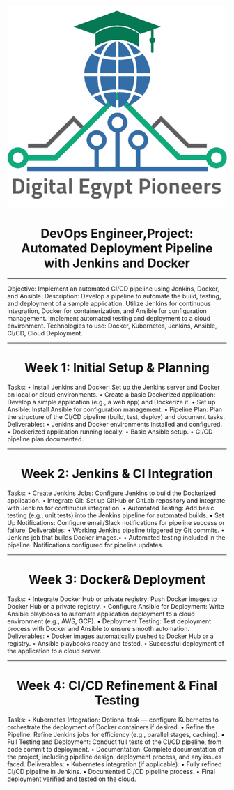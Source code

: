    <p align="left"> <img src="https://github.com/Hellal1997/final-project-DEPI/blob/b077e0a1572cb6172fcb35da036c71251f41fb1f/depiEN.af7b4f3966c53eedf4b4.png"/> </p>


   <h1 align="center">DevOps Engineer,Project: Automated Deployment Pipeline with Jenkins and Docker</h1>


________________________________________________________________________________________________________________________________________________________________________________________________________________


Objective: Implement an automated CI/CD pipeline using Jenkins, Docker,
and Ansible.
Description: Develop a pipeline to automate the build, testing, and
deployment of a sample application. Utilize Jenkins for continuous
integration, Docker for containerization, and Ansible for configuration
management. Implement automated testing and deployment to a cloud
environment.
Technologies to use: Docker, Kubernetes, Jenkins, Ansible, CI/CD, Cloud
Deployment.
________________________________________________________________________________________________________________________________________________________________________________________________________________
   <h1 align="center">Week 1: Initial Setup & Planning</h1>
   
Tasks:
• Install Jenkins and Docker: Set up the Jenkins server and Docker on local or cloud
environments.
• Create a basic Dockerized application: Develop a simple application (e.g., a web
app) and Dockerize it.
• Set up Ansible: Install Ansible for configuration management.
• Pipeline Plan: Plan the structure of the CI/CD pipeline (build, test, deploy) and
document tasks.
Deliverables:
• Jenkins and Docker environments installed and configured.
• Dockerized application running locally.
• Basic Ansible setup.
• CI/CD pipeline plan documented.

________________________________________________________________________________________________________________________________________________________________________________________________________________________________
   <h1 align="center">Week 2: Jenkins & CI Integration</h1>

Tasks:
• Create Jenkins Jobs: Configure Jenkins to build the Dockerized application.
• Integrate Git: Set up GitHub or GitLab repository and integrate with Jenkins for
continuous integration.
• Automated Testing: Add basic testing (e.g., unit tests) into the Jenkins pipeline for
automated builds.
• Set Up Notifications: Configure email/Slack notifications for pipeline success or
failure.
Deliverables:
• Working Jenkins pipeline triggered by Git commits.
• Jenkins job that builds Docker images.•
•
Automated testing included in the pipeline.
Notifications configured for pipeline updates.

________________________________________________________________________________________________________________________________________________________________________________________________________________________________
   <h1 align="center">Week 3: Docker& Deployment</h1>

Tasks:
• Integrate Docker Hub or private registry: Push Docker images to Docker Hub or a
private registry.
• Configure Ansible for Deployment: Write Ansible playbooks to automate
application deployment to a cloud environment (e.g., AWS, GCP).
• Deployment Testing: Test deployment process with Docker and Ansible to ensure
smooth automation.
Deliverables:
• Docker images automatically pushed to Docker Hub or a registry.
• Ansible playbooks ready and tested.
• Successful deployment of the application to a cloud server.

________________________________________________________________________________________________________________________________________________________________________________________________________________________________
   <h1 align="center">Week 4: CI/CD Refinement & Final Testing</h1>
   
Tasks:
• Kubernetes Integration: Optional task — configure Kubernetes to orchestrate the
deployment of Docker containers if desired.
• Refine the Pipeline: Refine Jenkins jobs for efficiency (e.g., parallel stages,
caching).
• Full Testing and Deployment: Conduct full tests of the CI/CD pipeline, from code
commit to deployment.
• Documentation: Complete documentation of the project, including pipeline
design, deployment process, and any issues faced.
Deliverables:
• Kubernetes integration (if applicable).
• Fully refined CI/CD pipeline in Jenkins.
• Documented CI/CD pipeline process.
• Final deployment verified and tested on the cloud.
